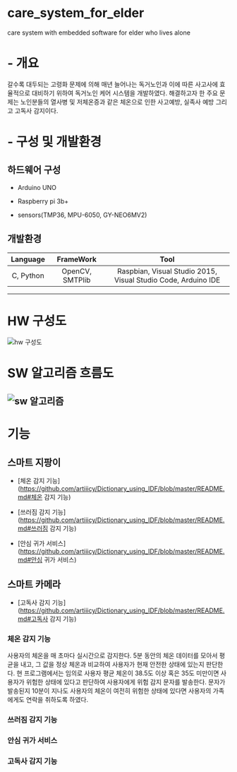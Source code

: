 # care_system_for_elder
care system with embedded software for elder who lives alone

# - 개요
 갈수록 대두되는 고령화 문제에 의해 매년 늘어나는 독거노인과 이에 따른 사고사에 효율적으로 대비하기 위하여 독거노인 케어 시스템을 개발하였다. 해결하고자 한 주요 문제는 노인분들의 열사병 및 저체온증과 같은 체온으로 인한 사고예방, 실족사 예방 그리고 고독사 감지이다.

# - 구성 및 개발환경
## 하드웨어 구성
- Arduino UNO

- Raspberry pi 3b+

- sensors(TMP36, MPU-6050, GY-NEO6MV2)

## 개발환경
| <center>Language</center> | <center>FrameWork</center> | <center>Tool</center> |
|:--------:|:--------:|:--------:|
| C, Python | OpenCV, SMTPlib | Raspbian, Visual Studio 2015, Visual Studio Code, Arduino IDE |
-----
# HW 구성도
![hw 구성도](https://user-images.githubusercontent.com/48172859/70374833-906bc180-193a-11ea-8394-1b4911822483.png)

# SW 알고리즘 흐름도
![sw 알고리즘](https://user-images.githubusercontent.com/48172859/70374856-db85d480-193a-11ea-81f1-a5ce261c3b71.png)
-----
# 기능
## 스마트 지팡이

- [체온 감지 기능](https://github.com/artiiicy/Dictionary_using_IDF/blob/master/README.md#체온 감지 기능)

- [쓰러짐 감지 기능](https://github.com/artiiicy/Dictionary_using_IDF/blob/master/README.md#쓰러짐 감지 기능)

- [안심 귀가 서비스](https://github.com/artiiicy/Dictionary_using_IDF/blob/master/README.md#안심 귀가 서비스)

## 스마트 카메라

- [고독사 감지 기능](https://github.com/artiiicy/Dictionary_using_IDF/blob/master/README.md#고독사 감지 기능)

### 체온 감지 기능
사용자의 체온을 매 초마다 실시간으로 감지한다. 5분 동안의 체온 데이터를 모아서 평균을 내고, 그 값을 정상 체온과 비교하여 사용자가 현재 안전한 상태에 있는지 판단한다. 현 프로그램에서는 임의로 사용자 평균 체온이 38.5도 이상 혹은 35도 미만이면 사용자가 위험한 상태에 있다고 판단하여 사용자에게 위험 감지 문자를 발송한다. 문자가 발송된지 10분이 지나도 사용자의 체온이 여전히 위험한 상태에 있다면 사용자의 가족에게도 연락을 취하도록 하였다.

### 쓰러짐 감지 기능


### 안심 귀가 서비스

### 고독사 감지 기능
